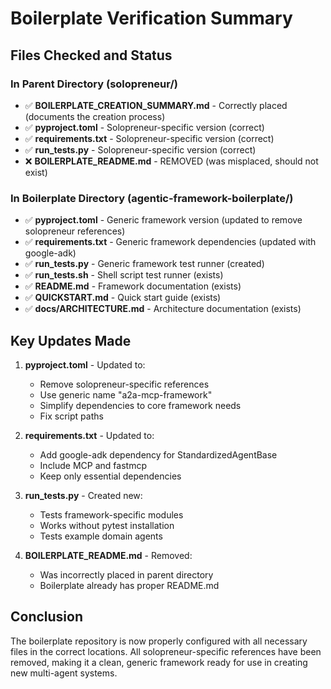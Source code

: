 # Boilerplate Verification Summary

## Files Checked and Status

### In Parent Directory (solopreneur/)
- ✅ **BOILERPLATE_CREATION_SUMMARY.md** - Correctly placed (documents the creation process)
- ✅ **pyproject.toml** - Solopreneur-specific version (correct)
- ✅ **requirements.txt** - Solopreneur-specific version (correct)
- ✅ **run_tests.py** - Solopreneur-specific version (correct)
- ❌ **BOILERPLATE_README.md** - REMOVED (was misplaced, should not exist)

### In Boilerplate Directory (agentic-framework-boilerplate/)
- ✅ **pyproject.toml** - Generic framework version (updated to remove solopreneur references)
- ✅ **requirements.txt** - Generic framework dependencies (updated with google-adk)
- ✅ **run_tests.py** - Generic framework test runner (created)
- ✅ **run_tests.sh** - Shell script test runner (exists)
- ✅ **README.md** - Framework documentation (exists)
- ✅ **QUICKSTART.md** - Quick start guide (exists)
- ✅ **docs/ARCHITECTURE.md** - Architecture documentation (exists)

## Key Updates Made

1. **pyproject.toml** - Updated to:
   - Remove solopreneur-specific references
   - Use generic name "a2a-mcp-framework"
   - Simplify dependencies to core framework needs
   - Fix script paths

2. **requirements.txt** - Updated to:
   - Add google-adk dependency for StandardizedAgentBase
   - Include MCP and fastmcp
   - Keep only essential dependencies

3. **run_tests.py** - Created new:
   - Tests framework-specific modules
   - Works without pytest installation
   - Tests example domain agents

4. **BOILERPLATE_README.md** - Removed:
   - Was incorrectly placed in parent directory
   - Boilerplate already has proper README.md

## Conclusion

The boilerplate repository is now properly configured with all necessary files in the correct locations. All solopreneur-specific references have been removed, making it a clean, generic framework ready for use in creating new multi-agent systems.